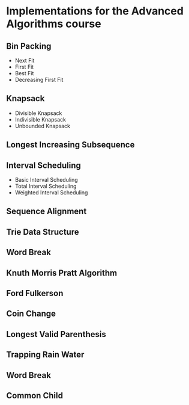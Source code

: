 # Implementations for the Advanced Algorithms course 

## Bin Packing 
  - Next Fit
  - First Fit
  - Best Fit
  - Decreasing First Fit
## Knapsack
  - Divisible Knapsack
  - Indivisible Knapsack
  - Unbounded Knapsack
## Longest Increasing Subsequence
## Interval Scheduling
  - Basic Interval Scheduling
  - Total Interval Scheduling
  - Weighted Interval Scheduling
## Sequence Alignment
## Trie Data Structure
## Word Break
## Knuth Morris Pratt Algorithm
## Ford Fulkerson
## Coin Change
## Longest Valid Parenthesis
## Trapping Rain Water
## Word Break
## Common Child
